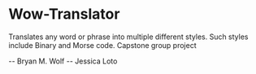 # Wow-Translator
Translates any word or phrase into multiple different styles. Such styles include Binary and Morse code. Capstone group project

-- Bryan M. Wolf
-- Jessica Loto 
